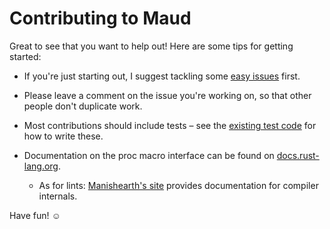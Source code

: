 # Contributing to Maud

Great to see that you want to help out! Here are some tips for getting started:

* If you're just starting out, I suggest tackling some [easy issues] first.

* Please leave a comment on the issue you're working on, so that other people don't duplicate work.

* Most contributions should include tests – see the [existing test code] for how to write these.

* Documentation on the proc macro interface can be found on [docs.rust-lang.org][proc_macro].
    - As for lints: [Manishearth's site] provides documentation for compiler internals.

Have fun! ☺️

[easy issues]: https://github.com/lfairy/maud/issues?q=is%3Aissue+is%3Aopen+label%3A%22difficulty%3A+easy%22
[existing test code]: https://github.com/lfairy/maud/tree/master/maud/tests
[proc_macro]: https://doc.rust-lang.org/nightly/proc_macro/
[compiler source]: https://github.com/rust-lang/rust/tree/master/src
[Manishearth's site]: https://manishearth.github.io/rust-internals-docs/rustc/
